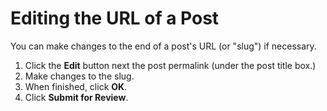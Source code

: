 # Editing the URL of a Post

You can make changes to the end of a post's URL \(or "slug"\) if necessary.

1. Click the **Edit** button next the post permalink \(under the post title box.\) 
2. Make changes to the slug.
3. When finished, click **OK**. 
4. Click **Submit for Review**. 



